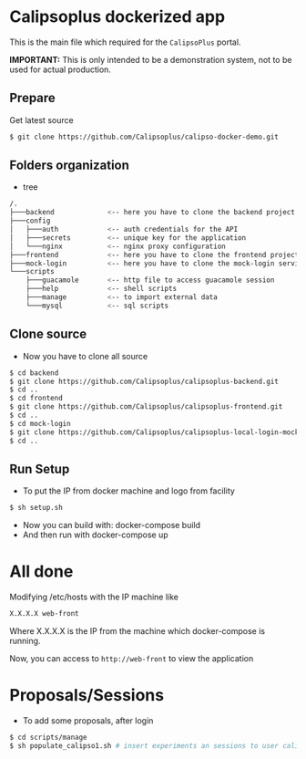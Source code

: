 # Calipsoplus dockerized app

This is the main file which required for the ```CalipsoPlus``` portal.

**IMPORTANT:** This is only intended to be a demonstration system, not to be used for actual production.

## Prepare
Get latest source
```bash
$ git clone https://github.com/Calipsoplus/calipso-docker-demo.git
```

## Folders organization
* tree

```bash
/.
├───backend             <-- here you have to clone the backend project
├───config
│   ├───auth            <-- auth credentials for the API
│   ├───secrets         <-- unique key for the application
│   └───nginx           <-- nginx proxy configuration
├───frontend            <-- here you have to clone the frontend project
├───mock-login          <-- here you have to clone the mock-login service
└───scripts
    ├───guacamole       <-- http file to access guacamole session
    ├───help            <-- shell scripts
    ├───manage          <-- to import external data
    └───mysql           <-- sql scripts
```

## Clone source
* Now you have to clone all source

```bash
$ cd backend
$ git clone https://github.com/Calipsoplus/calipsoplus-backend.git
$ cd ..
$ cd frontend
$ git clone https://github.com/Calipsoplus/calipsoplus-frontend.git
$ cd ..
$ cd mock-login
$ git clone https://github.com/Calipsoplus/calipsoplus-local-login-mock.git
$ cd ..
```

## Run Setup
* To put the IP from docker machine and logo from facility
```bash
$ sh setup.sh
```
* Now you can build with: docker-compose build
* And then run with docker-compose up

# All done
Modifying /etc/hosts with the IP machine like

```bash
X.X.X.X web-front
```
Where X.X.X.X is the IP from the machine which docker-compose is running.

Now, you can access to ```http://web-front``` to view the application 

# Proposals/Sessions
* To add some proposals, after login
```bash
$ cd scripts/manage
$ sh populate_calipso1.sh # insert experiments an sessions to user calipso1
```
